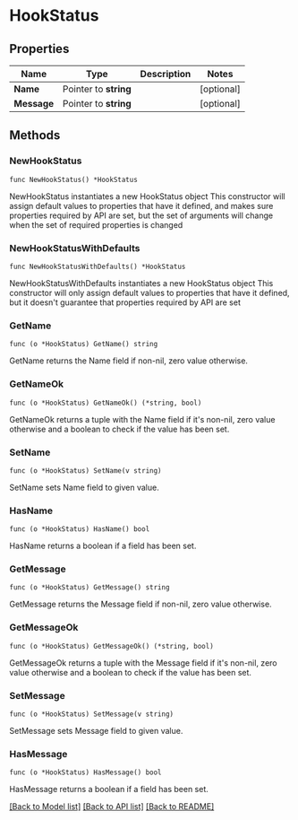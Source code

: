 # HookStatus

## Properties

Name | Type | Description | Notes
------------ | ------------- | ------------- | -------------
**Name** | Pointer to **string** |  | [optional] 
**Message** | Pointer to **string** |  | [optional] 

## Methods

### NewHookStatus

`func NewHookStatus() *HookStatus`

NewHookStatus instantiates a new HookStatus object
This constructor will assign default values to properties that have it defined,
and makes sure properties required by API are set, but the set of arguments
will change when the set of required properties is changed

### NewHookStatusWithDefaults

`func NewHookStatusWithDefaults() *HookStatus`

NewHookStatusWithDefaults instantiates a new HookStatus object
This constructor will only assign default values to properties that have it defined,
but it doesn't guarantee that properties required by API are set

### GetName

`func (o *HookStatus) GetName() string`

GetName returns the Name field if non-nil, zero value otherwise.

### GetNameOk

`func (o *HookStatus) GetNameOk() (*string, bool)`

GetNameOk returns a tuple with the Name field if it's non-nil, zero value otherwise
and a boolean to check if the value has been set.

### SetName

`func (o *HookStatus) SetName(v string)`

SetName sets Name field to given value.

### HasName

`func (o *HookStatus) HasName() bool`

HasName returns a boolean if a field has been set.

### GetMessage

`func (o *HookStatus) GetMessage() string`

GetMessage returns the Message field if non-nil, zero value otherwise.

### GetMessageOk

`func (o *HookStatus) GetMessageOk() (*string, bool)`

GetMessageOk returns a tuple with the Message field if it's non-nil, zero value otherwise
and a boolean to check if the value has been set.

### SetMessage

`func (o *HookStatus) SetMessage(v string)`

SetMessage sets Message field to given value.

### HasMessage

`func (o *HookStatus) HasMessage() bool`

HasMessage returns a boolean if a field has been set.


[[Back to Model list]](../README.md#documentation-for-models) [[Back to API list]](../README.md#documentation-for-api-endpoints) [[Back to README]](../README.md)


